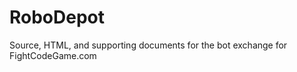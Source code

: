 RoboDepot
=========

Source, HTML, and supporting documents for the bot exchange for FightCodeGame.com